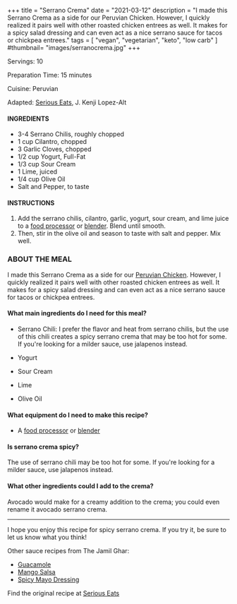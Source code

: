 +++
title = "Serrano Crema"
date = "2021-03-12"
description = "I made this Serrano Crema as a side for our Peruvian Chicken. However, I quickly realized it pairs well with other roasted chicken entrees as well. It makes for a spicy salad dressing and can even act as a nice serrano sauce for tacos or chickpea entrees."
tags = [
    "vegan",
    "vegetarian",
    "keto",
    "low carb"
]
#thumbnail= "images/serranocrema.jpg"
+++

Servings: 10 <!--more-->

Preparation Time: 15 minutes

Cuisine: Peruvian

Adapted: [Serious Eats](https://www.seriouseats.com/recipes/2017/07/peruvian-style-grilled-chicken-sandwiches-recipe.html), J. Kenji Lopez-Alt

#### INGREDIENTS 

* 3-4 Serrano Chilis, roughly chopped 
* 1 cup Cilantro, chopped 
* 3 Garlic Cloves, chopped 
* 1/2 cup Yogurt, Full-Fat 
* 1/3 cup Sour Cream 
* 1 Lime, juiced 
* 1/4 cup Olive Oil 
* Salt and Pepper, to taste
  
#### INSTRUCTIONS

1. Add the serrano chilis, cilantro, garlic, yogurt, sour cream, and lime juice to a [food processor](https://amzn.to/3vE4gs7) or [blender](https://amzn.to/2RqFDQM). Blend until smooth. 
2. Then, stir in the olive oil and season to taste with salt and pepper. Mix well. 
 
### ABOUT THE MEAL

I made this Serrano Crema as a side for our  [Peruvian Chicken](https://www.jamilghar.com/recipe/peruvian_chicken/). However, I quickly realized it pairs well with other roasted chicken entrees as well. It makes for a spicy salad dressing and can even act as a nice serrano sauce for tacos or chickpea entrees.

#### What main ingredients do I need for this meal?

* Serrano Chili: I prefer the flavor and heat from serrano chilis, but the use of this chili creates a spicy serrano crema that may be too hot for some. If you're looking for a milder sauce, use jalapenos instead. 

* Yogurt

* Sour Cream 

* Lime 

* Olive Oil

#### What equipment do I need to make this recipe?

* A [food processor](https://amzn.to/3vE4gs7) or [blender](https://amzn.to/2RqFDQM) 

#### Is serrano crema spicy? 
The use of serrano chili may be too hot for some. If you're looking for a milder sauce, use jalapenos instead. 

#### What other ingredients could I add to the crema? 
Avocado would make for a creamy addition to the crema; you could even rename it avocado serrano crema.   

----
I hope you enjoy this recipe for spicy serrano crema. If you try it, be sure to let us know what you think!

Other sauce recipes from The Jamil Ghar:
* [Guacamole](https://www.jamilghar.com/recipe/guacamole/)
* [Mango Salsa](https://www.jamilghar.com/recipe/mango_salsa/)
* [Spicy Mayo Dressing](https://www.jamilghar.com/recipe/spicy_mayo_dressing/)


Find the original recipe at [Serious Eats](https://www.seriouseats.com/recipes/2017/07/peruvian-style-grilled-chicken-sandwiches-recipe.html)
